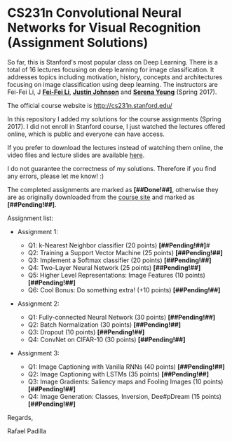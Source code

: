 CS231n Convolutional Neural Networks for Visual Recognition (Assignment Solutions)
===========

So far, this is Stanford's most popular class on Deep Learning. There is a total of 16 lectures focusing on deep learning for image classification. It addresses topics including motivation, history, concepts and architectures focusing on image classification using deep learning. The instructors are Fei-Fei Li, J [**Fei-Fei Li**](http://vision.stanford.edu/feifeili/), [**Justin Johnson**](http://cs.stanford.edu/people/jcjohns/) and [**Serena Yeung**](http://ai.stanford.edu/~syyeung/) (Spring 2017).

The official course website is http://cs231n.stanford.edu/

In this repository I added my solutions for the course assignments (Spring 2017). I did not enroll in Stanford course, I just watched the lectures offered online, which is public and everyone can have access.

If you prefer to download the lectures instead of watching them online, the video files and lecture slides are available [here](https://drive.google.com/drive/folders/0B-BNKfjyEnVAMXAxdU85VG56Zjg).

I do not guarantee the correctness of my solutions. Therefore if you find any errors, please let me know! :) 

The completed assignments are marked as **[##Done!##]**, otherwise they are as originally downloaded from the [course site](http://cs231n.stanford.edu/) and marked as **[##Pending!##]**.

Assignment list:

* Assignment 1:
 	* Q1: k-Nearest Neighbor classifier (20 points) **[##Pending!##]**#
 	* Q2: Training a Support Vector Machine (25 points) **[##Pending!##]**
 	* Q3: Implement a Softmax classifier (20 points) **[##Pending!##]**
 	* Q4: Two-Layer Neural Network (25 points) **[##Pending!##]**
 	* Q5: Higher Level Representations: Image Features (10 points) **[##Pending!##]**
  * Q6: Cool Bonus: Do something extra! (+10 points) **[##Pending!##]**

* Assignment 2:
 	* Q1: Fully-connected Neural Network (30 points) **[##Pending!##]**
 	* Q2: Batch Normalization (30 points) **[##Pending!##]**
 	* Q3: Dropout (10 points) **[##Pending!##]**
 	* Q4: ConvNet on CIFAR-10 (30 points) **[##Pending!##]**
  
* Assignment 3:
 	* Q1: Image Captioning with Vanilla RNNs (40 points) **[##Pending!##]**
 	* Q2: Image Captioning with LSTMs (35 points) **[##Pending!##]**
 	* Q3: Image Gradients: Saliency maps and Fooling Images (10 points) **[##Pending!##]**
 	* Q4: Image Generation: Classes, Inversion, Dee#pDream (15 points) **[##Pending!##]**
  
Regards,

Rafael Padilla
